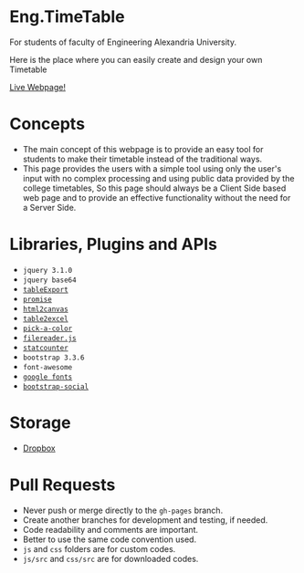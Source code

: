 # Eng.TimeTable

For students of faculty of Engineering Alexandria University.

Here is the place where you can easily create and design your own Timetable

[Live Webpage!](https://magdz.github.io/Eng.TimeTable/)

# Concepts

- The main concept of this webpage is to provide an easy tool for students to make their timetable instead of the traditional ways.
- This page provides the users with a simple tool using only the user's input with no complex processing and using public data provided by the college timetables, So this page should always be a Client Side based web page and to provide an effective functionality without the need for a Server Side.

# Libraries, Plugins and APIs

- `jquery 3.1.0`
- `jquery base64`
- [`tableExport`](https://github.com/kayalshri/tableExport.jquery.plugin/)
- [`promise`](https://github.com/taylorhakes/promise-polyfill)
- [`html2canvas`](https://github.com/niklasvh/html2canvas/)
- [`table2excel`](https://github.com/rainabba/jquery-table2excel)
- [`pick-a-color`](https://github.com/lauren/pick-a-color)
- [`filereader.js`](https://github.com/bgrins/filereader.js)
- [`statcounter`](https://statcounter.com)
- `bootstrap 3.3.6`
- `font-awesome`
- [`google fonts`](https://fonts.googleapis.com/)
- [`bootstrap-social`](https://github.com/lipis/bootstrap-social/)

# Storage

- [Dropbox](https://www.dropbox.com/sh/dc787ckd5jlu0g4/AADwHhq8cyqQqI8VtIgCAHXIa?dl=0)

# Pull Requests

- Never push or merge directly to the `gh-pages` branch.
- Create another branches for development and testing, if needed.
- Code readability and comments are important.
- Better to use the same code convention used.
- `js` and `css` folders are for custom codes.
- `js/src` and `css/src` are for downloaded codes.